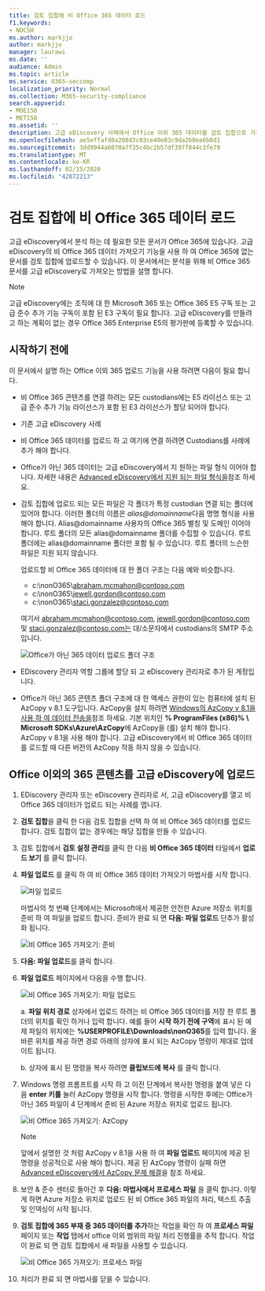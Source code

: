 ```yaml
---
title: 검토 집합에 비 Office 365 데이터 로드
f1.keywords:
- NOCSH
ms.author: markjjo
author: markjjo
manager: laurawi
ms.date: ''
audience: Admin
ms.topic: article
ms.service: O365-seccomp
localization_priority: Normal
ms.collection: M365-security-compliance
search.appverid:
- MOE150
- MET150
ms.assetid: ''
description: 고급 eDiscovery 사례에서 Office 이외 365 데이터를 검토 집합으로 가져옵니다.
ms.openlocfilehash: ae5effafd8a208d3c03ce40e03c9da2b0ea6b8d1
ms.sourcegitcommit: 3dd9944a6070a7f35c4bc2b57df397f844c3fe79
ms.translationtype: MT
ms.contentlocale: ko-KR
ms.lasthandoff: 02/15/2020
ms.locfileid: "42072213"
---
```

# <a name="load-non-office-365-data-into-a-review-set"></a>검토 집합에 비 Office 365 데이터 로드

고급 eDiscovery에서 분석 하는 데 필요한 모든 문서가 Office 365에 있습니다. 고급 eDiscovery의 비 Office 365 데이터 가져오기 기능을 사용 하 여 Office 365에 없는 문서를 검토 집합에 업로드할 수 있습니다. 이 문서에서는 분석을 위해 비 Office 365 문서를 고급 eDiscovery로 가져오는 방법을 설명 합니다.

>[!Note]
>고급 eDiscovery에는 조직에 대 한 Microsoft 365 또는 Office 365 E5 구독 또는 고급 준수 추가 기능 구독이 포함 된 E3 구독이 필요 합니다. 고급 eDiscovery를 만들려고 하는 계획이 없는 경우 Office 365 Enterprise E5의 평가판에 등록할 수 있습니다.

## <a name="before-you-begin"></a>시작하기 전에

이 문서에서 설명 하는 Office 이외 365 업로드 기능을 사용 하려면 다음이 필요 합니다.

- 비 Office 365 콘텐츠를 연결 하려는 모든 custodians에는 E5 라이선스 또는 고급 준수 추가 기능 라이선스가 포함 된 E3 라이선스가 할당 되어야 합니다.

- 기존 고급 eDiscovery 사례

- 비 Office 365 데이터를 업로드 하 고 여기에 연결 하려면 Custodians를 사례에 추가 해야 합니다.

- Office가 아닌 365 데이터는 고급 eDiscovery에서 지 원하는 파일 형식 이어야 합니다. 자세한 내용은 [Advanced eDiscovery에서 지원 되는 파일 형식을](supported-filetypes-ediscovery20.md)참조 하세요.

- 검토 집합에 업로드 되는 모든 파일은 각 폴더가 특정 custodian 연결 되는 폴더에 있어야 합니다. 이러한 폴더의 이름은 *alias@domainname*다음 명명 형식을 사용 해야 합니다. Alias@domainname 사용자의 Office 365 별칭 및 도메인 이어야 합니다. 루트 폴더의 모든 alias@domainname 폴더를 수집할 수 있습니다. 루트 폴더에는 alias@domainname 폴더만 포함 될 수 있습니다. 루트 폴더의 느슨한 파일은 지원 되지 않습니다.

   업로드할 비 Office 365 데이터에 대 한 폴더 구조는 다음 예와 비슷합니다.

   - c:\nonO365\abraham.mcmahon@contoso.com
   - c:\nonO365\jewell.gordon@contoso.com
   - c:\nonO365\staci.gonzalez@contoso.com

   여기서 abraham.mcmahon@contoso.com, jewell.gordon@contoso.com 및 staci.gonzalez@contoso.com는 대/소문자에서 custodians의 SMTP 주소입니다.

   ![Office가 아닌 365 데이터 업로드 폴더 구조](../media/3f2dde84-294e-48ea-b44b-7437bd25284c.png)

- EDiscovery 관리자 역할 그룹에 할당 되 고 eDiscovery 관리자로 추가 된 계정입니다.

- Office가 아닌 365 콘텐츠 폴더 구조에 대 한 액세스 권한이 있는 컴퓨터에 설치 된 AzCopy v 8.1 도구입니다. AzCopy을 설치 하려면 [Windows의 AzCopy v 8.1을 사용 하 여 데이터 전송을](https://docs.microsoft.com/previous-versions/azure/storage/storage-use-azcopy)참조 하세요. 기본 위치인 **% ProgramFiles (x86)% \ Microsoft SDKs\Azure\AzCopy**에 AzCopy을 (를) 설치 해야 합니다. AzCopy v 8.1을 사용 해야 합니다. 고급 eDiscovery에서 비 Office 365 데이터를 로드할 때 다른 버전의 AzCopy 작동 하지 않을 수 있습니다.


## <a name="upload-non-office-365-content-into-advanced-ediscovery"></a>Office 이외의 365 콘텐츠를 고급 eDiscovery에 업로드

1. EDiscovery 관리자 또는 eDiscovery 관리자로 서, 고급 eDiscovery를 열고 비 Office 365 데이터가 업로드 되는 사례를 엽니다.  

2. **검토 집합**을 클릭 한 다음 검토 집합을 선택 하 여 비 Office 365 데이터를 업로드 합니다.  검토 집합이 없는 경우에는 해당 집합을 만들 수 있습니다. 
 
3. 검토 집합에서 **검토 설정 관리**를 클릭 한 다음 **비 Office 365 데이터** 타일에서 **업로드 보기** 를 클릭 합니다.

4. **파일 업로드** 를 클릭 하 여 비 Office 365 데이터 가져오기 마법사를 시작 합니다.

   ![파일 업로드](../media/574f4059-4146-4058-9df3-ec97cf28d7c7.png)

   마법사의 첫 번째 단계에서는 Microsoft에서 제공한 안전한 Azure 저장소 위치를 준비 하 여 파일을 업로드 합니다.  준비가 완료 되 면 **다음: 파일 업로드** 단추가 활성화 됩니다.

   ![비 Office 365 가져오기: 준비](../media/0670a347-a578-454a-9b3d-e70ef47aec57.png)
 
5. **다음: 파일 업로드**를 클릭 합니다.

6. **파일 업로드** 페이지에서 다음을 수행 합니다.

   ![비 Office 365 가져오기: 파일 업로드](../media/3ea53b5d-7f9b-4dfc-ba63-90a38c14d41a.png)

   a. **파일 위치 경로** 상자에서 업로드 하려는 비 Office 365 데이터를 저장 한 루트 폴더의 위치를 확인 하거나 입력 합니다. 예를 들어 **시작 하기 전에 구역**에 표시 된 예제 파일의 위치에는 **%USERPROFILE\Downloads\nonO365**를 입력 합니다. 올바른 위치를 제공 하면 경로 아래의 상자에 표시 되는 AzCopy 명령이 제대로 업데이트 됩니다.

   b. 상자에 표시 된 명령을 복사 하려면 **클립보드에 복사** 를 클릭 합니다.

7. Windows 명령 프롬프트를 시작 하 고 이전 단계에서 복사한 명령을 붙여 넣은 다음 **enter 키를** 눌러 AzCopy 명령을 시작 합니다.  명령을 시작한 후에는 Office가 아닌 365 파일이 4 단계에서 준비 된 Azure 저장소 위치로 업로드 됩니다.

   ![비 Office 365 가져오기: AzCopy](../media/504e2dbe-f36f-4f36-9b08-04aea85d8250.png)

   > [!NOTE]
   > 앞에서 설명한 것 처럼 AzCopy v 8.1을 사용 하 여 **파일 업로드** 페이지에 제공 된 명령을 성공적으로 사용 해야 합니다. 제공 된 AzCopy 명령이 실패 하면 [Advanced eDiscovery에서 AzCopy 문제 해결](troubleshooting-azcopy.md)을 참조 하세요.

8. 보안 & 준수 센터로 돌아간 후 **다음: 마법사에서 프로세스 파일** 을 클릭 합니다.  이렇게 하면 Azure 저장소 위치로 업로드 된 비 Office 365 파일의 처리, 텍스트 추출 및 인덱싱이 시작 됩니다.  

9. **검토 집합에 365 부재 중 365 데이터를 추가**하는 작업을 확인 하 여 **프로세스 파일** 페이지 또는 **작업** 탭에서 office 이외 범위의 파일 처리 진행률을 추적 합니다.  작업이 완료 되 면 검토 집합에서 새 파일을 사용할 수 있습니다.

   ![비 Office 365 가져오기: 프로세스 파일](../media/218b1545-416a-4a9f-9b25-3b70e8508f67.png)

10. 처리가 완료 되 면 마법사를 닫을 수 있습니다.

